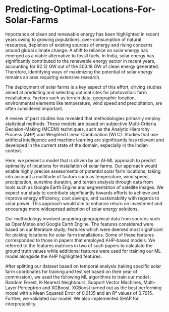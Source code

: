 # Predicting-Optimal-Locations-For-Solar-Farms

Importance of clean and renewable energy has been highlighted in recent years owing to
growing populations, over-consumption of natural resources, depletion of existing sources of
energy and rising concerns around global climate change. A shift to reliance on solar energy
has emerged as a viable alternative to fossil fuels. In India, solar energy has significantly
contributed to the renewable energy sector in recent years, accounting for 92.12 GW out of
the 203.18 GW of clean energy generated. Therefore, identifying ways of maximizing the
potential of solar energy remains an area requiring extensive research.

The deployment of solar farms is a key aspect of this effort, driving studies aimed at
predicting and selecting optimal sites for photovoltaic farm installations. Factors such as
terrain data, geographic location, environmental elements like temperature, wind speed and
precipitation, are often considered important.

A review of past studies has revealed that methodologies primarily employ statistical
methods. These models are based on subjective Multi-Criteria Decision-Making (MCDM)
techniques, such as the Analytic Hierarchy Process (AHP) and Weighted Linear Combination
(WLC). Studies that use artificial intelligence and machine learning are significantly less
relevant and developed in the current state of the domain, especially in the Indian
context.

Here, we present a model that is driven by an AI-ML approach to predict optimality of
locations for installation of solar farms. Our approach would enable highly precise assessments
of potential solar farm locations, taking into account a multitude of factors such as temperature,
wind speed, precipitation, sunshine duration, and terrain analysis through data from tools
such as Google Earth Engine and segmentation of satellite images. We expect our study to
contribute significantly towards efforts to achieve and improve energy efficiency, cost savings,
and sustainability with regards to solar power. This approach would aim to enhance return on
investment and encourage more widespread adoption of solar energy solutions.

Our methodology involved acquiring geographical data from sources such as OpenMeteo and Google Earth
Engine. The features considered were based on our literature study; features which were deemed most
significant for picking locations for solar farm installations. Some of these features corresponded to
those in papers that employed AHP-based models. We referred to the features matrices in two of such papers to 
calculate the ground truth values while additional features were used for training our ML model alongside the
AHP highlighted features. 

After splitting our dataset based on temporal analysis (taking specific solar farm coordinates for training
and test set based on their year of commission), we used the following ML algorithms to train our model : Random Forest,
K-Nearest Neighbours, Support Vector Machines, Multi-Layer Perceptron and XGBoost. XGBoost turned out as the best 
performing model with a Mean Squared Error of 0.0135 and an R² values of 0.7915. Further, we validated our model. We also implemented SHAP for interpretability.
